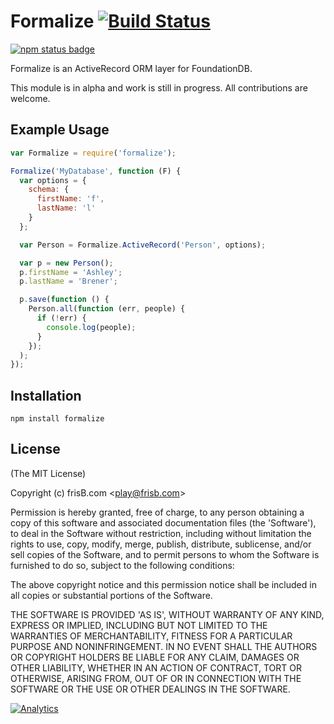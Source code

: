 # Formalize [![Build Status](https://travis-ci.org/frisb/formalize.png)](http://travis-ci.org/frisb/formalize)

[![npm status badge](https://nodei.co/npm/formalize.png?stars=true&downloads=true)](https://nodei.co/npm/formalize/)

Formalize is an ActiveRecord ORM layer for FoundationDB.

This module is in alpha and work is still in progress. All contributions are welcome.

## Example Usage

``` js
var Formalize = require('formalize');

Formalize('MyDatabase', function (F) {
  var options = {
    schema: {
      firstName: 'f',
      lastName: 'l'
    }
  };

  var Person = Formalize.ActiveRecord('Person', options);

  var p = new Person();
  p.firstName = 'Ashley';
  p.lastName = 'Brener';

  p.save(function () {
    Person.all(function (err, people) {
      if (!err) {
        console.log(people);
      }
    });
  );
});
```

## Installation
```
npm install formalize
```

## License

(The MIT License)

Copyright (c) frisB.com &lt;play@frisb.com&gt;

Permission is hereby granted, free of charge, to any person obtaining
a copy of this software and associated documentation files (the
'Software'), to deal in the Software without restriction, including
without limitation the rights to use, copy, modify, merge, publish,
distribute, sublicense, and/or sell copies of the Software, and to
permit persons to whom the Software is furnished to do so, subject to
the following conditions:

The above copyright notice and this permission notice shall be
included in all copies or substantial portions of the Software.

THE SOFTWARE IS PROVIDED 'AS IS', WITHOUT WARRANTY OF ANY KIND,
EXPRESS OR IMPLIED, INCLUDING BUT NOT LIMITED TO THE WARRANTIES OF
MERCHANTABILITY, FITNESS FOR A PARTICULAR PURPOSE AND NONINFRINGEMENT.
IN NO EVENT SHALL THE AUTHORS OR COPYRIGHT HOLDERS BE LIABLE FOR ANY
CLAIM, DAMAGES OR OTHER LIABILITY, WHETHER IN AN ACTION OF CONTRACT,
TORT OR OTHERWISE, ARISING FROM, OUT OF OR IN CONNECTION WITH THE
SOFTWARE OR THE USE OR OTHER DEALINGS IN THE SOFTWARE.

[![Analytics](https://ga-beacon.appspot.com/UA-40562957-7/formalize/readme)](https://github.com/igrigorik/ga-beacon)
